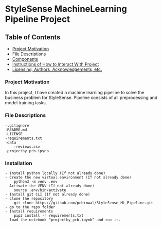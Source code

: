# StyleSense MachineLearning Pipeline Project

## Table of Contents
 * [Project Motivation](#project-motivation)
 * [File Descriptions](#file-descriptions)
 * [Components](#components)
 * [Instructions of How to Interact With Project](#instructions-of-how-to-interact-with-project)
 * [Licensing, Authors, Acknowledgements, etc.](#licensing-authors-acknowledgements-etc)

 ### Project Motivation
In this project, I have created a machine learning pipeline to solve the business problem for StyleSense. Pipeline consists of all preprocessing and model training tasks. 

### File Descriptions
```
-.gitignore
-README.md  
-LICENSE   
-requirements.txt    
-data    
    -reviews.csv     
-projectby_pcb.ipynb
```
### Installation
```
- Install python locally (If not already done)
- Create the new virtual environment (If not already done)
    python3 -m venv .env
- Activate the VENV (If not already done)
    source .env/bin/activate
- Install git CLI (If not already done)
- clone the repository
    git clone https://github.com/pcbinwal/StyleSense_ML_Pipeline.git
- go to the repo folder
- Install requirements
    pip3 install -r requirements.txt
- load the notebook "projectby_pcb.ipynb" and run it. 
```

